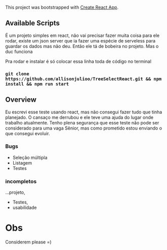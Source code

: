 This project was bootstrapped with [Create React App](https://github.com/facebook/create-react-app).

## Available Scripts

É um projeto simples em react, não vai precisar fazer muita coisa para ele rodar, existe um json server que ia fazer uma espécie de serveless para guardar os dados mas não deu.
Então ele tá de bobeira no projeto. Mas o duc funciona

Pra rodar e instalar é só colocar essa linha toda de código no terminal

### `git clone https://github.com/allisonjulioo/TreeSelectReact.git && npm install && npm run start`




## Overview

Eu escrevi esse teste usando react, mas não consegui fazer tudo que tinha planejado. O cansaço me derrubou e ele teve uma ajuda do lugar onde trabalho atualmente. 
Tenho plena segurança que esse teste não pode ser considerado para uma vaga Sênior, mas como prometido estou enviando o que consegui evoluir. 

### Bugs
- Seleção múltipla
- Listagem
- Testes

### incompletos
 ...projeto,
 - Testes, 
 - usabilidade

# Obs 
Considerem please =)
 
